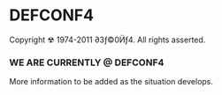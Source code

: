 # DEFCONF4
Copyright ☢ 1974-2011 ∂3ƒ©0Ӥƒ4. All rights asserted.

### WE ARE CURRENTLY @ DEFCONF4
More information to be added as the situation develops.
